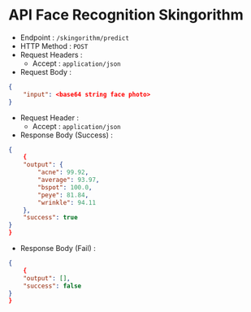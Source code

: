 # API Face Recognition Skingorithm

-   Endpoint : `/skingorithm/predict`
-   HTTP Method : `POST`
-   Request Headers :
    -   Accept : `application/json`
-   Request Body :

```json
{
    "input": <base64 string face photo>
}
```

-   Request Header :
    -   Accept : `application/json`
-   Response Body (Success) :

```json
{
    {
    "output": {
        "acne": 99.92,
        "average": 93.97,
        "bspot": 100.0,
        "peye": 81.84,
        "wrinkle": 94.11
    },
    "success": true
}
}
```

-   Response Body (Fail) :

```json
{
    {
    "output": [],
    "success": false
}
}
```
